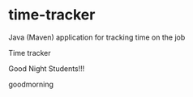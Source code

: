 # time-tracker
Java (Maven) application for tracking time on the job

Time tracker

Good Night Students!!!

goodmorning
